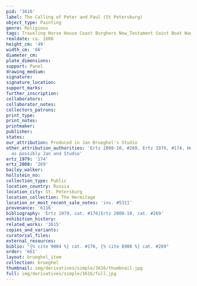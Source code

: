 ```yaml
---
pid: '3616'
label: The Calling of Peter and Paul (St Petersburg)
object_type: Painting
genre: Religious
tags: Traveling Horse House Coast Burghers New_Testament Saint Boat Wagon
realdate: ca. 1608
height_cm: '49'
width_cm: '66'
diameter_cm: 
plate_dimensions: 
support: Panel
drawing_medium: 
signature: 
signature_location: 
support_marks: 
further_inscription: 
collaborators: 
collaborator_notes: 
collectors_patrons: 
print_type: 
print_notes: 
printmaker: 
publisher: 
states: 
our_attribution: Produced in Jan Brueghel's Studio
other_attribution_authorities: 'Ertz 2008-10, #269, Ertz 1979, #174, Honig database
  as possibly Jan and Studio'
ertz_1979: '174'
ertz_2008: '269'
bailey_walker: 
hollstein_no: 
collection_type: Public
location_country: Russia
location_city: St. Petersburg
location_collection: The Hermitage
location_or_most_recent_sale_notes: 'inv. #5311'
provenance: '6116'
bibliography: 'Ertz 1979, cat. #176|Ertz 2008-10, cat. #269'
exhibition_history: 
related_works: '3615'
copies_and_variants: 
curatorial_files: 
external_resources: 
biblio: "{% cite 9004 %} cat. #176, {% cite 8900 %} cat. #269"
order: '661'
layout: brueghel_item
collection: brueghel
thumbnail: img/derivatives/simple/3616/thumbnail.jpg
full: img/derivatives/simple/3616/full.jpg
---
```

